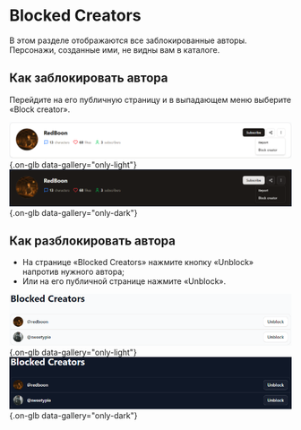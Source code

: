 # Blocked Creators

В этом разделе отображаются все заблокированные авторы. Персонажи, созданные ими, не видны вам в каталоге.

## Как заблокировать автора

Перейдите на его публичную страницу и в выпадающем меню выберите «Block creator».

![](assets/image/profile/1.png#only-light){.on-glb data-gallery="only-light"}
![](assets/image/profile/1_dark.png#only-dark){.on-glb data-gallery="only-dark"}

## Как разблокировать автора

- На странице «Blocked Creators» нажмите кнопку «Unblock» напротив нужного автора;
- Или на его публичной странице нажмите «Unblock».

![](assets/image/profile/2.png#only-light){.on-glb data-gallery="only-light"}
![](assets/image/profile/2_dark.png#only-dark){.on-glb data-gallery="only-dark"}